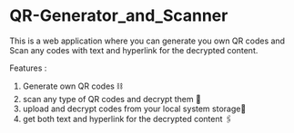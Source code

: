 # QR-Generator_and_Scanner

This is a web application where you can generate you own QR codes and Scan any codes with text and hyperlink for the decrypted content.

Features :

1) Generate own QR codes ⛓️
2) scan any type of QR codes and decrypt them 📲
3) upload and decrypt codes from your local system storage📱
4) get both text and hyperlink for the decrypted content 🖇️
